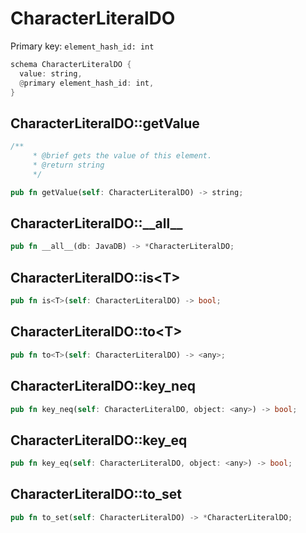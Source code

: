 # CharacterLiteralDO

Primary key: `element_hash_id: int`

```rust
schema CharacterLiteralDO {
  value: string,
  @primary element_hash_id: int,
}
```
## CharacterLiteralDO::getValue

```rust
/**
     * @brief gets the value of this element.
     * @return string
     */
```
```rust
pub fn getValue(self: CharacterLiteralDO) -> string;
```
## CharacterLiteralDO::\_\_all\_\_

```rust
pub fn __all__(db: JavaDB) -> *CharacterLiteralDO;
```
## CharacterLiteralDO::is\<T\>

```rust
pub fn is<T>(self: CharacterLiteralDO) -> bool;
```
## CharacterLiteralDO::to\<T\>

```rust
pub fn to<T>(self: CharacterLiteralDO) -> <any>;
```
## CharacterLiteralDO::key\_neq

```rust
pub fn key_neq(self: CharacterLiteralDO, object: <any>) -> bool;
```
## CharacterLiteralDO::key\_eq

```rust
pub fn key_eq(self: CharacterLiteralDO, object: <any>) -> bool;
```
## CharacterLiteralDO::to\_set

```rust
pub fn to_set(self: CharacterLiteralDO) -> *CharacterLiteralDO;
```
